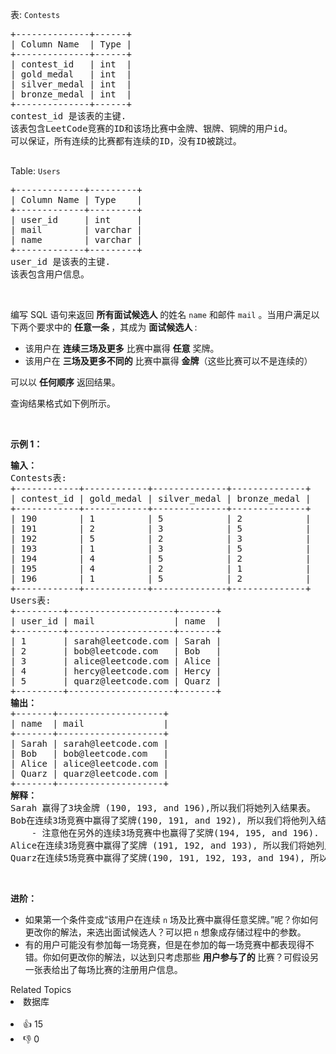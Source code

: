 <p>表: <code>Contests</code></p>

<pre>
+--------------+------+
| Column Name  | Type |
+--------------+------+
| contest_id   | int  |
| gold_medal   | int  |
| silver_medal | int  |
| bronze_medal | int  |
+--------------+------+
contest_id 是该表的主键.
该表包含LeetCode竞赛的ID和该场比赛中金牌、银牌、铜牌的用户id。
可以保证，所有连续的比赛都有连续的ID，没有ID被跳过。

</pre>

<p>Table: <code>Users</code></p>

<pre>
+-------------+---------+
| Column Name | Type    |
+-------------+---------+
| user_id     | int     |
| mail        | varchar |
| name        | varchar |
+-------------+---------+
user_id 是该表的主键.
该表包含用户信息。</pre>

<p>&nbsp;</p>

<p>编写 SQL 语句来返回 <strong>所有面试候选人</strong> 的姓名&nbsp;<code>name</code>&nbsp;和邮件&nbsp;<code>mail</code>&nbsp;。当用户满足以下两个要求中的 <strong>任意一条 </strong>，其成为 <strong>面试候选人 </strong>:</p>

<ul>
	<li>该用户在 <strong>连续三场及更多</strong> 比赛中赢得 <strong>任意</strong> 奖牌。</li>
	<li>该用户在 <strong>三场及更多不同的</strong> 比赛中赢得 <strong>金牌</strong>（这些比赛可以不是连续的）</li>
</ul>

<p>可以以 <strong>任何顺序</strong> 返回结果。</p>

<p>查询结果格式如下例所示。</p>

<p>&nbsp;</p>

<p><strong>示例 1：</strong></p>

<pre>
<strong>输入：</strong>
Contests表:
+------------+------------+--------------+--------------+
| contest_id | gold_medal | silver_medal | bronze_medal |
+------------+------------+--------------+--------------+
| 190        | 1          | 5            | 2            |
| 191        | 2          | 3            | 5            |
| 192        | 5          | 2            | 3            |
| 193        | 1          | 3            | 5            |
| 194        | 4          | 5            | 2            |
| 195        | 4          | 2            | 1            |
| 196        | 1          | 5            | 2            |
+------------+------------+--------------+--------------+
Users表:
+---------+--------------------+-------+
| user_id | mail               | name  |
+---------+--------------------+-------+
| 1       | sarah@leetcode.com | Sarah |
| 2       | bob@leetcode.com   | Bob   |
| 3       | alice@leetcode.com | Alice |
| 4       | hercy@leetcode.com | Hercy |
| 5       | quarz@leetcode.com | Quarz |
+---------+--------------------+-------+
<strong>输出：</strong>
+-------+--------------------+
| name  | mail               |
+-------+--------------------+
| Sarah | sarah@leetcode.com |
| Bob   | bob@leetcode.com   |
| Alice | alice@leetcode.com |
| Quarz | quarz@leetcode.com |
+-------+--------------------+
<strong>解释：</strong>
Sarah 赢得了3块金牌 (190, 193, and 196),所以我们将她列入结果表。
Bob在连续3场竞赛中赢得了奖牌(190, 191, and 192), 所以我们将他列入结果表。
    - 注意他在另外的连续3场竞赛中也赢得了奖牌(194, 195, and 196).
Alice在连续3场竞赛中赢得了奖牌 (191, 192, and 193), 所以我们将她列入结果表。
Quarz在连续5场竞赛中赢得了奖牌(190, 191, 192, 193, and 194), 所以我们将他列入结果表。
</pre>

<p>&nbsp;</p>

<p><strong>进阶：</strong></p>

<ul>
	<li>如果第一个条件变成“该用户在连续 <code>n</code> 场及比赛中赢得任意奖牌。”呢？你如何更改你的解法，来选出面试候选人？可以把 <code>n</code> 想象成存储过程中的参数。</li>
	<li>有的用户可能没有参加每一场竞赛，但是在参加的每一场竞赛中都表现得不错。你如何更改你的解法，以达到只考虑那些&nbsp;<strong>用户参与了的&nbsp;</strong>比赛？可假设另一张表给出了每场比赛的注册用户信息。</li>
</ul>
<div><div>Related Topics</div><div><li>数据库</li></div></div><br><div><li>👍 15</li><li>👎 0</li></div>